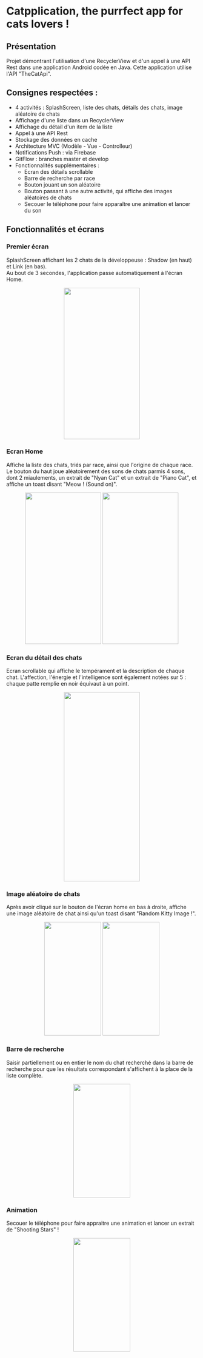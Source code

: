 # Catpplication, the purrfect app for cats lovers !

## Présentation
Projet démontrant l'utilisation d'une RecyclerView et d'un appel à une API Rest dans une application Android codée en Java.
Cette application utilise l'API "TheCatApi".

## Consignes respectées :

- 4 activités : SplashScreen, liste des chats, détails des chats, image aléatoire de chats
- Affichage d'une liste dans un RecyclerView
- Affichage du détail d'un item de la liste
- Appel à une API Rest
- Stockage des données en cache
- Architecture MVC (Modèle - Vue - Controlleur)
- Notifications Push : via Firebase
- GitFlow : branches master et develop
- Fonctionnalités supplémentaires : 
  - Ecran des détails scrollable
  - Barre de recherche par race
  - Bouton jouant un son aléatoire
  - Bouton passant à une autre activité, qui affiche des images aléatoires de chats
  - Secouer le téléphone pour faire apparaître une animation et lancer du son
  
## Fonctionnalités et écrans

### Premier écran

SplashScreen affichant les 2 chats de la développeuse : Shadow (en haut) et Link (en bas).
<br>Au bout de 3 secondes, l'application passe automatiquement à l'écran Home.

<p align="center">
  <img width="200" height="400" src = "https://image.noelshack.com/fichiers/2019/13/2/1553613642-screenshot-20190326-160428-catpplication-1-min.jpg">
</p>

### Ecran Home

Affiche la liste des chats, triés par race, ainsi que l'origine de chaque race.
<br>Le bouton du haut joue aléatoirement des sons de chats parmis 4 sons, dont 2 miaulements, un extrait de "Nyan Cat" et un extrait de "Piano Cat", et affiche un toast disant "Meow ! (Sound on)".

<p align="center">
  <img width="200" height="400" src = "https://image.noelshack.com/fichiers/2019/13/2/1553631481-screenshot-20190326-211443-catpplication-min.jpg">  <img width="200" height="400" src = "https://image.noelshack.com/fichiers/2019/13/2/1553631844-screenshot-20190326-212243-catpplication-min.jpg">
</p>


### Ecran du détail des chats

Ecran scrollable qui affiche le tempérament et la description de chaque chat.
L'affection, l'énergie et l'intelligence sont également notées sur 5 : chaque patte remplie en noir équivaut à un point.

<p align="center">
  <img width="200" height="500" src = "https://image.noelshack.com/fichiers/2019/13/2/1553616363-screenshot-20190326-170116-catpplication-min.jpg">
</p>

### Image aléatoire de chats

Après avoir cliqué sur le bouton de l'écran home en bas à droite, affiche une image aléatoire de chat ainsi qu'un toast disant
"Random Kitty Image !".

<p align="center">
  <img width="150" height="300" src = "https://image.noelshack.com/fichiers/2019/13/2/1553617576-screenshot-20190326-172437-catpplication-min.jpg"> <img width="150" height="300" src = "https://image.noelshack.com/fichiers/2019/13/2/1553617249-screenshot-20190326-171810-catpplication-min.jpg">
</p>

### Barre de recherche

Saisir partiellement ou en entier le nom du chat recherché dans la barre de recherche pour que les résultats correspondant s'affichent à la place de la liste complète.

<p align="center">
  <img width="150" height="300" src = "https://image.noelshack.com/fichiers/2019/13/2/1553631713-screenshot-20190326-211904-catpplication-min.jpg"> 
</p>


### Animation

Secouer le téléphone pour faire appraitre une animation et lancer un extrait de "Shooting Stars" !

<p align="center">
  <img width="150" height="300" src = "https://image.noelshack.com/fichiers/2019/13/2/1553619517-ezgif-com-video-to-gif-4.gif"> 
</p>










